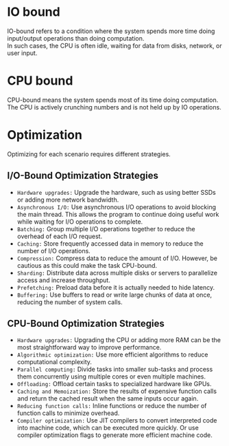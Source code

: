 # IO bound
IO-bound refers to a condition where the system spends more time doing input/output operations than doing computation.<br>
In such cases, the CPU is often idle, waiting for data from disks, network, or user input.
# CPU bound
CPU-bound means the system spends most of its time doing computation.<br>
The CPU is actively crunching numbers and is not held up by IO operations.
# Optimization
Optimizing for each scenario requires different strategies.<br>
## I/O-Bound Optimization Strategies
- `Hardware upgrades:` Upgrade the hardware, such as using better SSDs or adding more network bandwidth.
- `Asynchronous I/O:` Use asynchronous I/O operations to avoid blocking the main thread. This allows the program to continue doing useful work while waiting for I/O operations to complete.
- `Batching:` Group multiple I/O operations together to reduce the overhead of each I/O request.
- `Caching:` Store frequently accessed data in memory to reduce the number of I/O operations.
- `Compression:` Compress data to reduce the amount of I/O. However, be cautious as this could make the task CPU-bound.
- `Sharding:` Distribute data across multiple disks or servers to parallelize access and increase throughput.
- `Prefetching:` Preload data before it is actually needed to hide latency.
- `Buffering:` Use buffers to read or write large chunks of data at once, reducing the number of system calls.
## CPU-Bound Optimization Strategies
- `Hardware upgrades:` Upgrading the CPU or adding more RAM can be the most straightforward way to improve performance.
- `Algorithmic optimization:` Use more efficient algorithms to reduce computational complexity.
- `Parallel computing:` Divide tasks into smaller sub-tasks and process them concurrently using multiple cores or even multiple machines.
- `Offloading:` Offload certain tasks to specialized hardware like GPUs.
- `Caching and Memoization:` Store the results of expensive function calls and return the cached result when the same inputs occur again.
- `Reducing function calls:` Inline functions or reduce the number of function calls to minimize overhead.
- `Compiler optimization:` Use JIT compilers to convert interpreted code into machine code, which can be executed more quickly. Or use compiler optimization flags to generate more efficient machine code.
